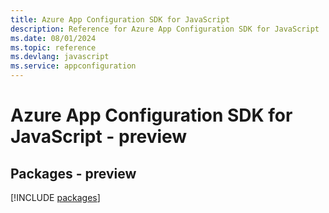 ```yaml
---
title: Azure App Configuration SDK for JavaScript
description: Reference for Azure App Configuration SDK for JavaScript
ms.date: 08/01/2024
ms.topic: reference
ms.devlang: javascript
ms.service: appconfiguration
---
```

# Azure App Configuration SDK for JavaScript - preview
## Packages - preview
[!INCLUDE [packages](app-configuration-index.md)]